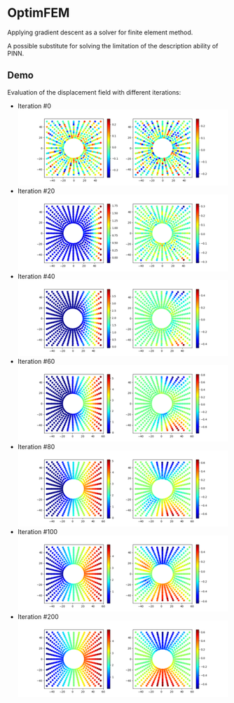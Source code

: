 # OptimFEM
Applying gradient descent as a solver for finite element method.

A possible substitute for solving the limitation of the description ability of PINN.


## Demo

Evaluation of the displacement field with different iterations:

- Iteration #0
![Iteration #0](https://github.com/GW-Wang-thu/OptimFEM/blob/main/results/0.png)
- Iteration #20
![Iteration #20](https://github.com/GW-Wang-thu/OptimFEM/blob/main/results/20.png)
- Iteration #40
![Iteration #40](https://github.com/GW-Wang-thu/OptimFEM/blob/main/results/40.png)
- Iteration #60
![Iteration #60](https://github.com/GW-Wang-thu/OptimFEM/blob/main/results/60.png)
- Iteration #80
![Iteration #80](https://github.com/GW-Wang-thu/OptimFEM/blob/main/results/80.png)
- Iteration #100
![Iteration #100](https://github.com/GW-Wang-thu/OptimFEM/blob/main/results/100.png)
- Iteration #200
![Iteration #200](https://github.com/GW-Wang-thu/OptimFEM/blob/main/results/200.png)
